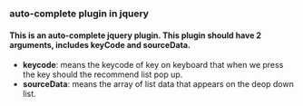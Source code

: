 ### auto-complete plugin in jquery

#### This is an auto-complete jquery plugin. This plugin should have 2 arguments, includes keyCode and sourceData.
* **keycode**: means the keycode of key on keyboard that when we press the key should the recommend list pop up.
* **sourceData**: means the array of list data that appears on the deop down list.
